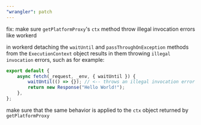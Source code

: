```yaml
---
"wrangler": patch
---
```


fix: make sure `getPlatformProxy`'s `ctx` method throw illegal invocation errors like workerd

in workerd detaching the `waitUntil` and `passThroughOnException` methods from the `ExecutionContext`
object results in them throwing `illegal invocation` errors, such as for example:

```js
export default {
	async fetch(_request, _env, { waitUntil }) {
		waitUntil(() => {}); // <-- throws an illegal invocation error
		return new Response("Hello World!");
	},
};
```

make sure that the same behavior is applied to the `ctx` object returned by `getPlatformProxy`

